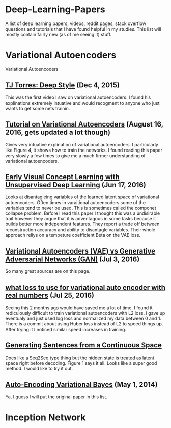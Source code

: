 # Deep-Learning-Papers
A list of deep learning papers, videos, reddit pages, stack overflow questions  and tutorials that I have found helpful in my studies. This list will mostly contain fairly new (as of me seeing it) stuff.

# Variational Autoencoders
Variational Autoencoders

## [TJ Torres: Deep Style](https://www.youtube.com/watch?v=-_4YbiJKmV8) (Dec 4, 2015)

This was the first video I saw on variational autoencoders. I found his explinations extremely intuative and would recogment to anyone who just wants to get some nets trainin.

## [Tutorial on Variational Autoencoders](https://arxiv.org/pdf/1606.05908v2.pdf) (August 16, 2016, gets updated a lot though)

Gives very intuative explination of variational autoencoders. I particularly like Figure 4, it shows how to train the networks. I found reading this paper very slowly a few times to give me a much firmer understanding of variational autoencoders.

## [Early Visual Concept Learning with Unsupervised Deep Learning](http://arxiv.org/pdf/1606.05579v1.pdf) (Jun 17, 2016)

Looks at disantagleing variables of the learned latent space of variational autoencoders. Often times in varaitional autoencoders some of the variables tend to never be used. This is sometimes called the componet collapse problem. Before I read this paper I thought this was a undisirable trait however they argue that it is adventagous in some tasks because it builds better more independent features. They report a trade off between reconstruction accuracy and ability to disantagle variables. Their whole approach reliys on a tempeture coefficient Beta on the VAE loss.

## [Variational Autoencoders (VAE) vs Generative Adversarial Networks (GAN)](https://www.reddit.com/r/MachineLearning/comments/4r3pjy/variational_autoencoders_vae_vs_generative/) (Jul 3, 2016)

So many great sources are on this page.

## [what loss to use for variational auto encoder with real numbers](https://www.reddit.com/r/MachineLearning/comments/4ujr2s/what_loss_to_use_for_variational_auto_encoder/) (Jul 25, 2016)

Seeing this 2 months ago would have saved me a lot of time. I found it rediculously difficult to train variational autoencoders with L2 loss. I gave up eventualy and just used log loss and normalized my data between 0 and 1. There is a commit about using Huber loss instead of L2 to speed things up. After trying it I noticed similar speed increases in training.

## [Generating Sentences from a Continuous Space](https://arxiv.org/pdf/1511.06349.pdf)

Does like a Seq2Seq type thing but the hidden state is treated as latent space right before decoding. Figure 1 says it all. Looks like a super good method. I would like to try it out.

## [Auto-Encoding Variational Bayes](http://arxiv.org/pdf/1312.6114.pdf) (May 1, 2014)

Ya, I guess I will put the original paper in this list.

# Inception Network






